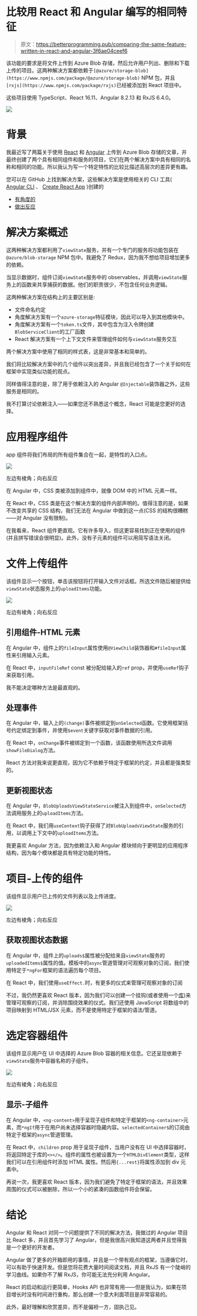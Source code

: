 # 比较用 React 和 Angular 编写的相同特征

> 原文：<https://betterprogramming.pub/comparing-the-same-feature-written-in-react-and-angular-3f6ae04ceef6>

该功能的要求是将文件上传到 Azure Blob 存储，然后允许用户列出、删除和下载上传的项目。这两种解决方案都依赖于`[@azure/storage-blob](https://www.npmjs.com/package/@azure/storage-blob)` NPM 包，并且`[rxjs](https://www.npmjs.com/package/rxjs)`已经被添加到 React 项目中。

这些项目使用 TypeScript、React 16.11、Angular 8.2.13 和 RxJS 6.4.0。

![](img/48cc402b8f7937aecc5113e1f24cc563.png)

# 背景

我最近写了两篇关于使用 [React](https://medium.com/@stuarttottle/upload-to-azure-blob-storage-with-react-34f37805fdfc) 和 [Angular](https://medium.com/@stuarttottle/upload-to-azure-blob-storage-with-angular-8-2ed80dfc6672) 上传到 Azure Blob 存储的文章，并最终创建了两个具有相同组件和服务的项目，它们在两个解决方案中具有相同的名称和相同的功能。所以我认为写一个特定特性的比较比描述高层次的差异更有趣。

您可以在 GitHub 上找到解决方案，这些解决方案是使用相关的 CLI 工具( [Angular CLI](https://cli.angular.io/) 、 [Create React App](https://create-react-app.dev/) )创建的

*   [有角度的](https://github.com/stottle-uk/stottle-angular-blob-storage)
*   [做出反应](https://github.com/stottle-uk/stottle-react-blob-storage)

# 解决方案概述

这两种解决方案都利用了`viewState`服务，并有一个专门的服务将功能包装在`@azure/blob-storage` NPM 包中。我避免了 Redux，因为我不想给项目增加更多的依赖。

当显示数据时，组件订阅`viewState`服务中的 observables，并调用`viewState`服务上的函数来共享捕获的数据。他们的职责很少，不包含任何业务逻辑。

这两种解决方案在结构上的主要区别是:

*   文件命名约定
*   角度解决方案有一个`azure-storage`特征模块，因此可以导入到其他模块中。
*   角度解决方案有一个`token.ts`文件，其中包含为注入令牌创建`BlobServiceClient`的工厂函数
*   React 解决方案有一个上下文文件来管理组件如何与`viewState`服务交互

两个解决方案中使用了相同的样式表，这是非常基本和简单的。

我们将比较解决方案中的几个组件以突出差异，并且我已经包含了一个关于如何在框架中实现类似功能的观点。

同样值得注意的是，除了用于依赖注入的 Angular `@Injectable`装饰器之外，这些服务是相同的。

我不打算讨论依赖注入——如果您还不熟悉这个概念，React 可能是您更好的选择。

# 应用程序组件

app 组件将我们布局的所有组件集合在一起，是特性的入口点。

![](img/f63ff630eb27f2c98309f6da38709ad2.png)

左边有棱角；向右反应

在 Angular 中，CSS 类被添加到组件中，就像 DOM 中的 HTML 元素一样。

在 React 中，CSS 类是在这个解决方案的组件内部声明的。值得注意的是，如果不改变共享的 CSS 结构，我们无法在 Angular 中做到这一点(CSS 的结构很糟糕——对 Angular 没有限制)。

在我看来，React 组件更直观。它有许多导入，但这更容易找到正在使用的组件(并且拼写错误会很明显)。此外，没有子元素的组件可以用简写语法关闭。

# 文件上传组件

该组件显示一个按钮，单击该按钮将打开输入文件对话框。所选文件随后被提供给`viewState`状态服务上的`uploadItems`功能。

![](img/1a84c5e32f020357dadb96a3ee011351.png)

左边有棱角；向右反应

## 引用组件-HTML 元素

在 Angular 中，组件上的`fileInput`属性使用`@ViewChild`装饰器和`#fileInput`属性来引用输入元素。

在 React 中，`inputFileRef` const 被分配给输入的`ref` prop，并使用`useRef`钩子来获取引用。

我不能决定哪种方法是最直观的。

## 处理事件

在 Angular 中，输入上的`(change)`事件被绑定到`onSelected`函数。它使用框架括号约定绑定到事件，并使用`$event`关键字获取对事件数据的引用。

在 React 中，`onChange`事件被绑定到一个函数，该函数使用所选文件调用`showFileDialog`方法。

React 方法对我来说更直观，因为它不依赖于特定于框架的约定，并且都是强类型的。

## 更新视图状态

在 Angular 中，`BlobUploadsViewStateService`被注入到组件中，`onSelected`方法调用服务上的`uploadItems`方法。

在 React 中，我们用`useContext`钩子获得了对`BlobUploadsViewState`服务的引用，以调用上下文中的`uploadItems`方法。

我更喜欢 Angular 方法，因为依赖注入和 Angular 模块倾向于更明显的应用程序结构，因为每个模块都是具有特定功能的特性。

# 项目-上传的组件

该组件显示用户已上传的文件列表以及上传进度。

![](img/23c56831b52631564f0cf95527407935.png)

左边有棱角；向右反应

## 获取视图状态数据

在 Angular 中，组件上的`uploads$`属性被分配给来自`viewState`服务的`uploadedItems$`属性的值。模板中的`async`管道管理对可观察对象的订阅，我们使用特定于`*ngFor`框架的语法遍历每个项目。

在 React 中，我们使用`useEffect.`时，有更多的仪式来管理可观察对象的订阅

不过，我仍然更喜欢 React 版本，因为我们可以创建一个挂钩(或者使用一个[库](https://www.npmjs.com/package/rxjs-hooks))来管理可观察的订阅，并消除围绕效果的仪式。我们还使用 JavaScript 将数组中的项目映射到 HTML/JSX 元素，而不是使用特定于框架的语法/管道。

# 选定容器组件

该组件显示用户在 UI 中选择的 Azure Blob 容器的相关信息。它还呈现依赖于`viewState`服务中容器名称的子组件。

![](img/12eae17bd126563321e2dd7ab0312b9b.png)

左边有棱角；向右反应

## 显示-子组件

在 Angular 中，`<ng-content>`用于呈现子组件和特定于框架的`<ng-container>`元素，而`*ngIf`用于在用户尚未选择容器时隐藏内容。`selectedContainer$`的订阅由特定于框架的`async`管道管理。

在 React 中，`children` prop 用于呈现子组件，当用户没有在 UI 中选择容器时，将返回特定于库的`<></>`。组件的属性也被设置为一个`HTMLDivElement`类型，这样我们可以在引用组件时添加 HTML 属性。然后用`{...rest}`将属性添加到 div 元素中。

再说一次，我更喜欢 React 版本，因为我们避免了特定于框架的语法，并且效果周围的仪式可以被删除，所以一个小的紧凑的函数组件将会保留。

# 结论

Angular 和 React 对同一个问题提供了不同的解决方法，我做过的 Angular 项目比 React 多，并且首先学习了 Angular，但是我很高兴我知道这两者并且觉得我是一个更好的开发者。

Angular 做了更多的开箱即用的事情，并且是一个带有观点的框架，当遵循它时，可以有助于快速开发。但是您将花费大量时间阅读文档，并且 RxJS 有一个陡峭的学习曲线。如果你不了解 RxJS，你可能无法充分利用 Angular。

React 的启动和运行更简单，Hooks API 也非常有用——但是我认为，如果在项目增长时没有时间进行重构，那么创建一个意大利面项目是非常容易的。

此外，最好理解和欣赏差异，而不是偏袒一方，固执己见。